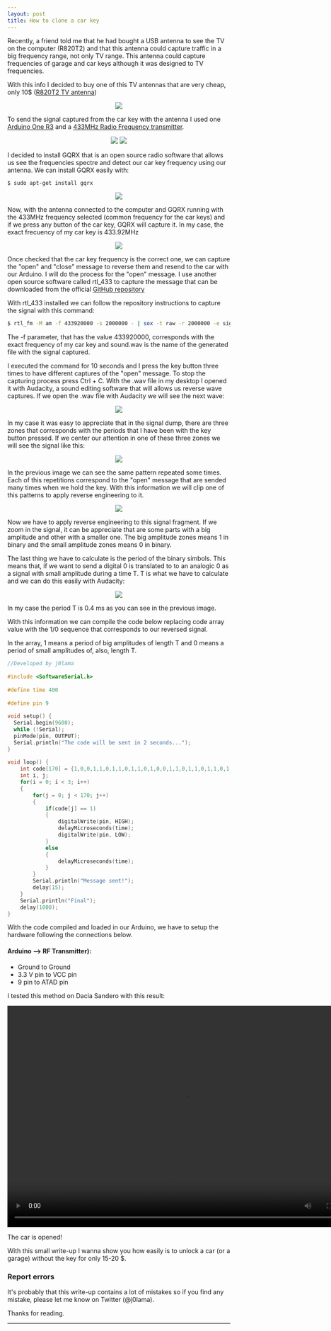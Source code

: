 ```yaml
---
layout: post
title: How to clone a car key
---
```


Recently, a friend told me that he had bought a USB antenna to see the TV on the computer (R820T2) and that this antenna could capture traffic in a big frequency range, not only TV range. This antenna could capture frequencies of garage and car keys although it was designed to TV frequencies.

With this info I decided to buy one of this TV antennas that are very cheap, only 10$ ([R820T2 TV antenna](https://es.aliexpress.com/item/FW1S-New-USB-2-0-Digital-DVB-T-SDR-DAB-FM-HDTV-TV-Tuner-Receiver-Stick/32600825233.html?spm=a2g0s.11045068.rcmd404.2.266956a4uWrjNg&pvid=54eedbd9-24c7-42a3-9eed-ab60d3f9f07c&gps-id=detail404&scm=1007.16891.96945.0&scm-url=1007.16891.96945.0&scm_id=1007.16891.96945.0))

<p align="center">
	  <img src="/images/carkey/antenna.jpg">
</p>

To send the signal captured from the car key with the antenna I used one [Arduino One R3](https://www.dx.com/p/uno-r3-development-board-microcontroller-mega328p-atmega16u2-compat-for-arduino-blue-black-2027231#.XAvpPnVKixu) and a [433MHz Radio Frequency transmitter](https://www.dx.com/p/rf-transmitter-receiver-module-433mhz-wireless-link-kit-w-spring-antennas-for-arduino-2057011#.XAvpVnVKixu).
<p align="center">
	  <img src="/images/carkey/arduino.jpg">
	  <img src="/images/carkey/module.jpg">
</p>

I decided to install GQRX that is an open source radio software that allows us see the frequencies spectre and detect our car key frequency using our antenna.
We can install GQRX easily with:

```bash
$ sudo apt-get install gqrx
```
<p align="center">
	  <img src="/images/carkey/gqrx.jpg">
</p>

Now, with the antenna connected to the computer and GQRX running with the 433MHz frequency selected (common frequency for the car keys) and if we press any button of the car key, GQRX will capture it. In my case, the exact frecuency of my car key is 433.92MHz
<p align="center">
	  <img src="/images/carkey/wave.png">
</p>

Once checked that the car key frequency is the correct one, we can capture the "open" and "close" message to reverse them and resend to the car with our Arduino.
I will do the process for the "open" message.
I use another open source software called rtl_433 to capture the message that can be downloaded from the official [GitHub repository](https://github.com/merbanan/rtl_433)

With rtl_433 installed we can follow the repository instructions to capture the signal with this command:

```bash
$ rtl_fm -M am -f 433920000 -s 2000000 - | sox -t raw -r 2000000 -e signed-integer -b 16 -c 1 -V1 - sound.wav 
```
The -f parameter, that has the value 433920000, corresponds with the exact frequency of my car key and sound.wav is the name of the generated file with the signal captured.

I executed the command for 10 seconds and I press the key button three times to have different captures of the "open" message.
To stop the capturing process press Ctrl + C.
With the .wav file in my desktop I opened it with Audacity, a sound editing software that will allows us reverse wave captures.
If we open the .wav file with Audacity we will see the next wave:
<p align="center">
	  <img src="/images/carkey/auda1.png">
</p>

In my case it was easy to appreciate that in the signal dump, there are three zones that corresponds with the periods that I have been with the key button pressed.
If we center our attention in one of these three zones we will see the signal like this:

<p align="center">
	  <img src="/images/carkey/auda2.png">
</p>

In the previous image we can see the same pattern repeated some times. Each of this repetitions correspond to the "open" message that are sended many times when we hold the key.
With this information we will clip one of this patterns to apply reverse engineering to it.

<p align="center">
	  <img src="/images/carkey/auda3.png">
</p>

Now we have to apply reverse engineering to this signal fragment.
If we zoom in the signal, it can be appreciate that are some parts with a big amplitude and other with a smaller one. The big amplitude zones means 1 in binary and the small amplitude zones means 0 in binary.

The last thing we have to calculate is the period of the binary simbols. This means that, if we want to send a digital 0 is translated to to an analogic 0 as a signal with small amplitude during a time T. T is what we have to calculate and we can do this easily with Audacity:

<p align="center">
	  <img src="/images/carkey/auda4.png">
</p>

In my case the period T is 0.4 ms as you can see in the previous image.

With this information we can compile the code below replacing code array value with the 1/0 sequence that corresponds to our reversed signal.

In the array, 1 means a period of big amplitudes of length T and 0 means a period of small amplitudes of, also, length T.

```cpp
//Developed by j0lama
 
#include <SoftwareSerial.h>
 
#define time 400
 
#define pin 9
 
void setup() {
  Serial.begin(9600);
  while (!Serial);
  pinMode(pin, OUTPUT);
  Serial.println("The code will be sent in 2 seconds...");
}
 
void loop() {
    int code[170] = {1,0,0,1,1,0,1,1,0,1,1,0,1,0,0,1,1,0,1,1,0,1,1,0,1,1,0,1,1,0,1,1,0,1,0,0,1,1,0,1,0,0,1,1,0,1,0,0,1,0,0,0,1,1,0,1,0,0,1,0,0,1,0,0,1,1,0,1,1,0,1,0,1,0,0,1,0,0,1,0,0,1,0,0,1,1,0,1,1,0,1,0,0,1,1,0,1,0,0,1,0,0,1,0,0,1,1,0,1,1,0,1,0,0,1,1,0,1,0,0,1,1,0,1,1,0,1,0,0,1,1,0,1,1,0,1,1,0,1,1,0,1,1,0,1,1,0,1,1,0,1,1,0,1,1,0,1,0,0,1,1,0,1,1,0,1,1,0,1,1};
    int i, j;
    for(i = 0; i < 3; i++)
    {
        for(j = 0; j < 170; j++)
        {
            if(code[j] == 1)
            {
                digitalWrite(pin, HIGH);
                delayMicroseconds(time);
                digitalWrite(pin, LOW);
            }
            else
            {
                delayMicroseconds(time);
            }
        }
        Serial.println("Message sent!");
        delay(15);
    }
    Serial.println("Final");
    delay(1000);
}
```

With the code compiled and loaded in our Arduino, we have to setup the hardware following the connections below.

#### Arduino --> RF Transmitter):

- Ground to Ground
- 3.3 V pin to VCC pin
- 9 pin to ATAD pin

I tested this method on Dacia Sandero with this result:

<p align="center">
	<video width="800" height="500" controls>
	  <source type="video/mp4" src="https://raw.githubusercontent.com/j0lama/blog/master/images/carkey/car.mp4"></source>
	</video>
</p>

The car is opened!

With this small write-up I wanna show you how easily is to unlock a car (or a garage) without the key for only 15-20 $.

### Report errors
It's probably that this write-up contains a lot of mistakes so if you find any mistake, please let me know on Twitter (@j0lama).

Thanks for reading.

------
